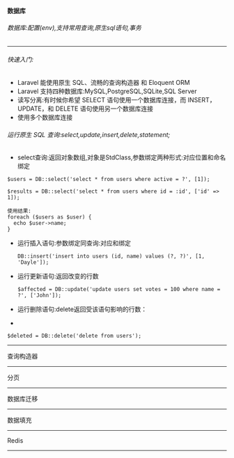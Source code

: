  #### 数据库
 ###### 数据库:配置(env),支持常用查询,原生sql语句,事务

  ----
  
 ###### 快速入门:
 * Laravel 能使用原生 SQL、流畅的查询构造器 和 Eloquent ORM
 * Laravel 支持四种数据库:MySQL,PostgreSQL,SQLite,SQL Server
 * 读写分离:有时候你希望 SELECT 语句使用一个数据库连接，而 INSERT，UPDATE，和 DELETE 语句使用另一个数据库连接
 * 使用多个数据库连接


  ###### 运行原生 SQL 查询:select,update,insert,delete,statement;
  * select查询:返回对象数组,对象是StdClass,参数绑定两种形式:对应位置和命名绑定  
  
  ```
  $users = DB::select('select * from users where active = ?', [1]);
  
  $results = DB::select('select * from users where id = :id', ['id' => 1]);
  
  使用结果:
  foreach ($users as $user) {
    echo $user->name;
  }
  ```
  
  
  
  * 运行插入语句:参数绑定同查询:对应和绑定

	```
	DB::insert('insert into users (id, name) values (?, ?)', [1, 'Dayle']);
	```

* 运行更新语句:返回改变的行数

	```
	$affected = DB::update('update users set votes = 100 where name = ?', ['John']);
	```

* 运行删除语句:delete返回受该语句影响的行数：
* 
```
$deleted = DB::delete('delete from users');
```
	 
	 
	 
	 
	 
	 
  ---
  
 查询构造器
 
 ---
 
 分页 
 
 ---
 
 数据库迁移
 
 ---
 
 数据填充 
 
 ---
 
 Redis
 
 ---